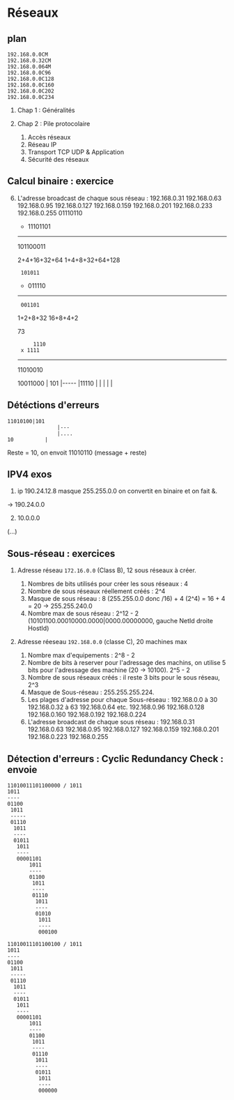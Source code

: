 # Réseaux

## plan 
	192.168.0.0CM
	192.168.0.32CM
	192.168.0.064M
	192.168.0.0C96
	192.168.0.0C128
	192.168.0.0C160
	192.168.0.0C202
	192.168.0.0C234
	
1. Chap 1 : Généralités

2. Chap 2 : Pile protocolaire
	1. Accès réseaux
	2. Réseau IP
	3. Transport TCP UDP & Application
	4. Sécurité des réseaux

## Calcul binaire : exercice
6. L'adresse broadcast de chaque sous réseau :
	192.168.0.31
	192.168.0.63
	192.168.0.95
	192.168.0.127
	192.168.0.159
	192.168.0.201
	192.168.0.233
	192.168.0.255
		01110110
	+ 11101101
	----------
	 101100011


	 2+4+16+32+64
	 1+4+8+32+64+128

	 	101011
	-	011110
	--------
		001101	

	1+2+8+32
	16+8+4+2

	73

			1110
		x 1111
	--------
	11010010

	10011000  | 101
						|-----
						|11110
						|
						|
						|
						|
						|

## Détéctions d'erreurs

	11010100|101
					|---
					|....
	10			|

Reste = 10, on envoit 11010110 (message + reste)

## IPV4 exos

1. ip 190.24.12.8 masque 255.255.0.0 on convertit en binaire et on fait &.

→ 190.24.0.0

2. 10.0.0.0

(...)

## Sous-réseau : exercices

1. Adresse réseau `172.16.0.0` (Class B), 12 sous réseaux à créer.
	1. Nombres de bits utilisés pour créer les sous réseaux : 4
	2. Nombre de sous réseaux réellement créés : 2^4
	3. Masque de sous réseau : 8 (255.255.0.0 donc /16) + 4 (2^4) = 16 + 4 = 20  -> 255.255.240.0 
	4. Nombre max de sous réseau : 2^12 - 2 (10101100.00010000.0000|0000.00000000, gauche NetId droite HostId)

2. Adresse réeseau `192.168.0.0` (classe C), 20 machines max
	1. Nombre max d'equipements : 2^8 - 2
	2. Nombre de bits à reserver pour l'adressage des machins, on utilise 5 bits pour l'adressage des machine (20 -> 10100). 2^5 - 2
	3. Nombre de sous réseaux créés : il reste 3 bits pour le sous réseau, 2^3
	4. Masque de Sous-réseau : 255.255.255.224.
	5. Les plages d'adresse pour chaque Sous-réseau : 
		192.168.0.0 à 30
		192.168.0.32 à 63
		192.168.0.64 etc.
		192.168.0.96
		192.168.0.128
		192.168.0.160
		192.168.0.192
		192.168.0.224
	6. L'adresse broadcast de chaque sous réseau :
		192.168.0.31
		192.168.0.63
		192.168.0.95
		192.168.0.127
		192.168.0.159
		192.168.0.201
		192.168.0.223
		192.168.0.255

## Détection d'erreurs : Cyclic Redundancy Check : envoie

	11010011101100000 / 1011
	1011
	----
	01100
	 1011
	 -----
	 01110
	  1011
	  ----
	  01011
	   1011
	   ----
	   00001101
	       1011
	       ----
	       01100
	        1011
	        ----
	        01110
	         1011
	         ----
	         01010
	          1011
	          ----
	          000100

	11010011101100100 / 1011
	1011
	----
	01100
	 1011
	 -----
	 01110
	  1011
	  ----
	  01011
	   1011
	   ----
	   00001101
	       1011
	       ----
	       01100
	        1011
	        ----
	        01110
	         1011
	         ----
	         01011
	          1011
	          ----
	          000000

